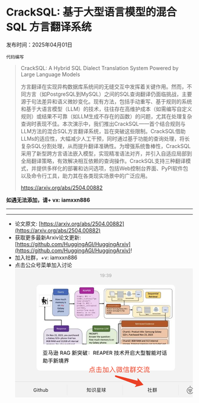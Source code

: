 # CrackSQL: 基于大型语言模型的混合 SQL 方言翻译系统
发布时间：2025年04月01日

`代码编写`
> CrackSQL: A Hybrid SQL Dialect Translation System Powered by Large Language Models
>
> 方言翻译在实现异构数据库系统间的无缝交互中发挥着关键作用。然而，不同方言（如PostgreSQL到MySQL）之间的SQL查询翻译仍面临挑战，主要源于句法差异和语义微妙变化。现有方法，包括手动重写、基于规则的系统和基于大语言模型（LLM）的技术，往往存在高维护成本（如需编写自定义规则）或结果不可靠（如LLM生成不存在的函数）的问题，尤其在处理复杂查询时表现不佳。本次演示中，我们推出CrackSQL——首个结合规则与LLM方法的混合SQL方言翻译系统，旨在突破这些限制。CrackSQL借助LLMs的适应性，大幅减少人工干预，同时通过基于功能的查询处理，将长复杂SQL分割处理，从而提升翻译准确性。为增强系统鲁棒性，CrackSQL采用了新型跨方言语法嵌入模型，实现精准语法对齐，并引入自适应局部到全局翻译策略，有效解决相互依赖的查询操作。CrackSQL支持三种翻译模式，并提供多样化的部署和访问选项，包括Web控制台界面、PyPI软件包以及命令行工具，助力其在各类现实场景中的广泛应用。
>
> https://arxiv.org/abs/2504.00882

**如遇无法添加，请+ vx: iamxxn886**
<hr />


<hr />

- 论文原文: [https://arxiv.org/abs/2504.00882](https://arxiv.org/abs/2504.00882)
- 获取更多最新Arxiv论文更新: [https://github.com/HuggingAGI/HuggingArxiv](https://github.com/HuggingAGI/HuggingArxiv)!
- 加入社群，+v: iamxxn886
- 点击公众号菜单加入讨论
![](https://raw.githubusercontent.com/HuggingAGI/wx_assets/main/2024/07/31/1722434818326-94339e92-22f1-4472-9d27-fed232f70b5d.jpeg)